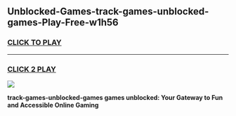 
## Unblocked-Games-track-games-unblocked-games-Play-Free-w1h56
<h3>
<a href="https://premium76.site?title=track-games-unblocked-games&ref=19M">CLICK TO PLAY</a></h3>
<hr>

<h3>
<a href="https://premium76.site?title=track-games-unblocked-games&ref=19M">CLICK 2 PLAY</a>
  
</h3>

<a href="https://premium76.site?title=track-games-unblocked-games&ref=19M"><img src="https://clearcache.store/games.png"></a>


**track-games-unblocked-games games unblocked: Your Gateway to Fun and Accessible Online Gaming**

